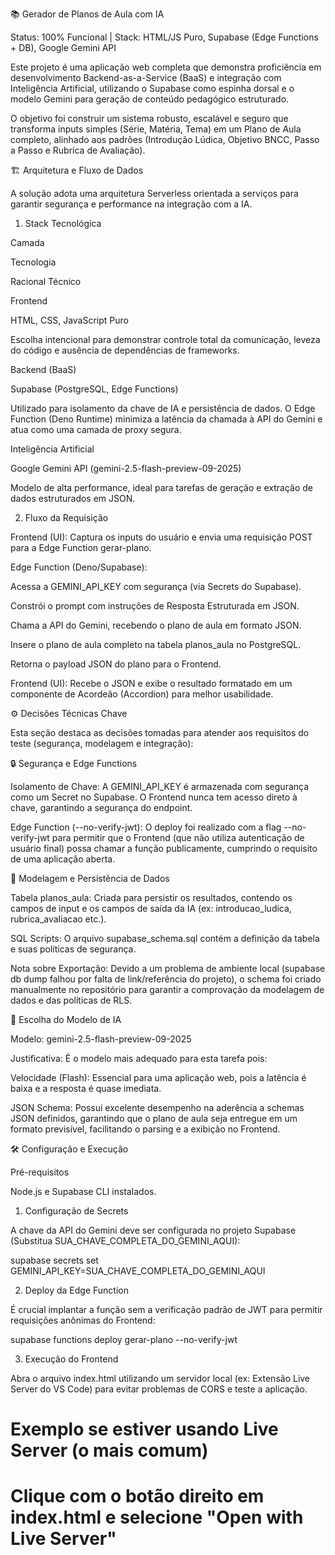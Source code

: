 📚 Gerador de Planos de Aula com IA

Status: 100% Funcional | Stack: HTML/JS Puro, Supabase (Edge Functions + DB), Google Gemini API

Este projeto é uma aplicação web completa que demonstra proficiência em desenvolvimento Backend-as-a-Service (BaaS) e integração com Inteligência Artificial, utilizando o Supabase como espinha dorsal e o modelo Gemini para geração de conteúdo pedagógico estruturado.

O objetivo foi construir um sistema robusto, escalável e seguro que transforma inputs simples (Série, Matéria, Tema) em um Plano de Aula completo, alinhado aos padrões (Introdução Lúdica, Objetivo BNCC, Passo a Passo e Rubrica de Avaliação).

🏗️ Arquitetura e Fluxo de Dados

A solução adota uma arquitetura Serverless orientada a serviços para garantir segurança e performance na integração com a IA.

1. Stack Tecnológica

Camada

Tecnologia

Racional Técnico

Frontend

HTML, CSS, JavaScript Puro

Escolha intencional para demonstrar controle total da comunicação, leveza do código e ausência de dependências de frameworks.

Backend (BaaS)

Supabase (PostgreSQL, Edge Functions)

Utilizado para isolamento da chave de IA e persistência de dados. O Edge Function (Deno Runtime) minimiza a latência da chamada à API do Gemini e atua como uma camada de proxy segura.

Inteligência Artificial

Google Gemini API (gemini-2.5-flash-preview-09-2025)

Modelo de alta performance, ideal para tarefas de geração e extração de dados estruturados em JSON.

2. Fluxo da Requisição

Frontend (UI): Captura os inputs do usuário e envia uma requisição POST para a Edge Function gerar-plano.

Edge Function (Deno/Supabase):

Acessa a GEMINI_API_KEY com segurança (via Secrets do Supabase).

Constrói o prompt com instruções de Resposta Estruturada em JSON.

Chama a API do Gemini, recebendo o plano de aula em formato JSON.

Insere o plano de aula completo na tabela planos_aula no PostgreSQL.

Retorna o payload JSON do plano para o Frontend.

Frontend (UI): Recebe o JSON e exibe o resultado formatado em um componente de Acordeão (Accordion) para melhor usabilidade.

⚙️ Decisões Técnicas Chave

Esta seção destaca as decisões tomadas para atender aos requisitos do teste (segurança, modelagem e integração):

🔒 Segurança e Edge Functions

Isolamento de Chave: A GEMINI_API_KEY é armazenada com segurança como um Secret no Supabase. O Frontend nunca tem acesso direto à chave, garantindo a segurança do endpoint.

Edge Function (--no-verify-jwt): O deploy foi realizado com a flag --no-verify-jwt para permitir que o Frontend (que não utiliza autenticação de usuário final) possa chamar a função publicamente, cumprindo o requisito de uma aplicação aberta.

💾 Modelagem e Persistência de Dados

Tabela planos_aula: Criada para persistir os resultados, contendo os campos de input e os campos de saída da IA (ex: introducao_ludica, rubrica_avaliacao etc.).

SQL Scripts: O arquivo supabase_schema.sql contém a definição da tabela e suas políticas de segurança.

Nota sobre Exportação: Devido a um problema de ambiente local (supabase db dump falhou por falta de link/referência do projeto), o schema foi criado manualmente no repositório para garantir a comprovação da modelagem de dados e das políticas de RLS.

🧠 Escolha do Modelo de IA

Modelo: gemini-2.5-flash-preview-09-2025

Justificativa: É o modelo mais adequado para esta tarefa pois:

Velocidade (Flash): Essencial para uma aplicação web, pois a latência é baixa e a resposta é quase imediata.

JSON Schema: Possui excelente desempenho na aderência a schemas JSON definidos, garantindo que o plano de aula seja entregue em um formato previsível, facilitando o parsing e a exibição no Frontend.

🛠️ Configuração e Execução

Pré-requisitos

Node.js e Supabase CLI instalados.

1. Configuração de Secrets

A chave da API do Gemini deve ser configurada no projeto Supabase (Substitua SUA_CHAVE_COMPLETA_DO_GEMINI_AQUI):

supabase secrets set GEMINI_API_KEY=SUA_CHAVE_COMPLETA_DO_GEMINI_AQUI


2. Deploy da Edge Function

É crucial implantar a função sem a verificação padrão de JWT para permitir requisições anônimas do Frontend:

supabase functions deploy gerar-plano --no-verify-jwt


3. Execução do Frontend

Abra o arquivo index.html utilizando um servidor local (ex: Extensão Live Server do VS Code) para evitar problemas de CORS e teste a aplicação.

# Exemplo se estiver usando Live Server (o mais comum)
# Clique com o botão direito em index.html e selecione "Open with Live Server"

